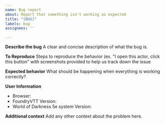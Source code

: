 ```yaml
---
name: Bug report
about: Report that something isn't working as expected
title: "[BUG]"
labels: bug
assignees: ''

---
```


**Describe the bug**
A clear and concise description of what the bug is.

**To Reproduce**
Steps to reproduce the behavior (ex. "I open this actor, click this button" with screenshots provided to help us track down the issue

**Expected behavior**
What should be happening when everything is working correctly?

**User Information**

- Browser: 
- FoundryVTT Version: 
- World of Darkness 5e system Version: 

**Additional context**
Add any other context about the problem here.
